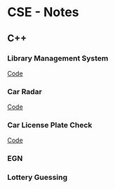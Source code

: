 # CSE - Notes
## C++ 
### Library Management System 
[Code](Library.cpp)
### Car Radar 
[Code](Radar.cpp)
### Car License Plate Check
[Code](LicensePlate.cpp)
### EGN

### Lottery Guessing
